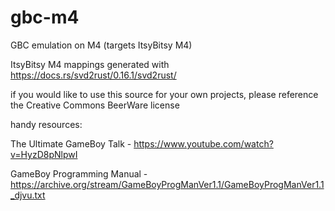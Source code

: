 # gbc-m4
GBC emulation on M4 (targets ItsyBitsy M4)


ItsyBitsy M4 mappings generated with https://docs.rs/svd2rust/0.16.1/svd2rust/


if you would like to use this source for your own projects,
please reference the Creative Commons BeerWare license


handy resources:

The Ultimate GameBoy Talk - https://www.youtube.com/watch?v=HyzD8pNlpwI

GameBoy Programming Manual - https://archive.org/stream/GameBoyProgManVer1.1/GameBoyProgManVer1.1_djvu.txt
